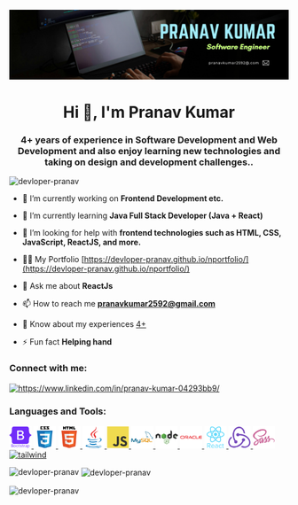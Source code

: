 ![logo](https://github.com/Devloper-Pranav/Devloper-Pranav/blob/main/git-banner.png)

<h1 align="center">Hi 👋, I'm Pranav Kumar</h1>
<h3 align="center">4+ years of experience in Software Development and Web Development and also enjoy learning new technologies and taking on design and development challenges..</h3>

<p align="left"> <img src="https://komarev.com/ghpvc/?username=devloper-pranav&label=Profile%20views&color=0e75b6&style=flat" alt="devloper-pranav" /> </p>

- 🔭 I’m currently working on **Frontend Development etc.**

- 🌱 I’m currently learning **Java Full Stack Developer (Java + React)**

- 🤝 I’m looking for help with **frontend technologies such as HTML, CSS, JavaScript, ReactJS, and more.**

- 👨‍💻 My Portfolio [https://devloper-pranav.github.io/nportfolio/](https://devloper-pranav.github.io/nportfolio/)

- 💬 Ask me about **ReactJs**

- 📫 How to reach me **pranavkumar2592@gmail.com**

- 📄 Know about my experiences [4+](4+)

- ⚡ Fun fact **Helping hand**

<h3 align="left">Connect with me:</h3>
<p align="left">
<a href="https://linkedin.com/in/https://www.linkedin.com/in/pranav-kumar-04293bb9/" target="blank"><img align="center" src="https://raw.githubusercontent.com/rahuldkjain/github-profile-readme-generator/master/src/images/icons/Social/linked-in-alt.svg" alt="https://www.linkedin.com/in/pranav-kumar-04293bb9/" height="30" width="40" /></a>
</p>

<h3 align="left">Languages and Tools:</h3>
<p align="left"> <a href="https://getbootstrap.com" target="_blank" rel="noreferrer"> <img src="https://raw.githubusercontent.com/devicons/devicon/master/icons/bootstrap/bootstrap-plain-wordmark.svg" alt="bootstrap" width="40" height="40"/> </a> <a href="https://www.w3schools.com/css/" target="_blank" rel="noreferrer"> <img src="https://raw.githubusercontent.com/devicons/devicon/master/icons/css3/css3-original-wordmark.svg" alt="css3" width="40" height="40"/> </a> <a href="https://www.w3.org/html/" target="_blank" rel="noreferrer"> <img src="https://raw.githubusercontent.com/devicons/devicon/master/icons/html5/html5-original-wordmark.svg" alt="html5" width="40" height="40"/> </a> <a href="https://www.java.com" target="_blank" rel="noreferrer"> <img src="https://raw.githubusercontent.com/devicons/devicon/master/icons/java/java-original.svg" alt="java" width="40" height="40"/> </a> <a href="https://developer.mozilla.org/en-US/docs/Web/JavaScript" target="_blank" rel="noreferrer"> <img src="https://raw.githubusercontent.com/devicons/devicon/master/icons/javascript/javascript-original.svg" alt="javascript" width="40" height="40"/> </a> <a href="https://www.mysql.com/" target="_blank" rel="noreferrer"> <img src="https://raw.githubusercontent.com/devicons/devicon/master/icons/mysql/mysql-original-wordmark.svg" alt="mysql" width="40" height="40"/> </a> <a href="https://nodejs.org" target="_blank" rel="noreferrer"> <img src="https://raw.githubusercontent.com/devicons/devicon/master/icons/nodejs/nodejs-original-wordmark.svg" alt="nodejs" width="40" height="40"/> </a> <a href="https://www.oracle.com/" target="_blank" rel="noreferrer"> <img src="https://raw.githubusercontent.com/devicons/devicon/master/icons/oracle/oracle-original.svg" alt="oracle" width="40" height="40"/> </a> <a href="https://reactjs.org/" target="_blank" rel="noreferrer"> <img src="https://raw.githubusercontent.com/devicons/devicon/master/icons/react/react-original-wordmark.svg" alt="react" width="40" height="40"/> </a> <a href="https://redux.js.org" target="_blank" rel="noreferrer"> <img src="https://raw.githubusercontent.com/devicons/devicon/master/icons/redux/redux-original.svg" alt="redux" width="40" height="40"/> </a> <a href="https://sass-lang.com" target="_blank" rel="noreferrer"> <img src="https://raw.githubusercontent.com/devicons/devicon/master/icons/sass/sass-original.svg" alt="sass" width="40" height="40"/> </a> <a href="https://tailwindcss.com/" target="_blank" rel="noreferrer"> <img src="https://www.vectorlogo.zone/logos/tailwindcss/tailwindcss-icon.svg" alt="tailwind" width="40" height="40"/> </a> </p>

<p><img align="left" src="https://github-readme-stats.vercel.app/api/top-langs?username=devloper-pranav&show_icons=true&locale=en&layout=compact" alt="devloper-pranav" /></p>

<p>&nbsp;<img align="center" src="https://github-readme-stats.vercel.app/api?username=devloper-pranav&show_icons=true&locale=en" alt="devloper-pranav" /></p>

<p><img align="center" src="https://github-readme-streak-stats.herokuapp.com/?user=devloper-pranav&" alt="devloper-pranav" /></p>
